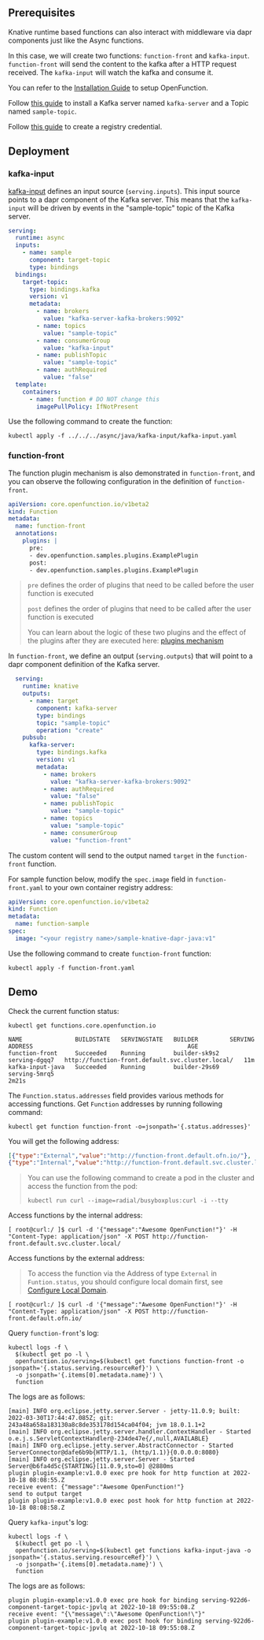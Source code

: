 ## Prerequisites

Knative runtime based functions can also interact with middleware via dapr components just like the Async functions.

In this case, we will create two functions: `function-front` and `kafka-input`. `function-front` will send the content 
to the kafka after a HTTP request received. The `kafka-input` will watch the kafka and consume it.

You can refer to the [Installation Guide](https://openfunction.dev/docs/getting-started/installation/) to setup OpenFunction.

Follow [this guide](https://openfunction.dev/docs/getting-started/quickstarts/prerequisites/#kafka) to install a Kafka server named `kafka-server` and a Topic named `sample-topic`.

Follow [this guide](https://openfunction.dev/docs/getting-started/quickstarts/prerequisites/#registry-credential) to create a registry credential.

## Deployment

### kafka-input

[kafka-input](kafka-input.yaml) defines an input source (`serving.inputs`). This input source points to a dapr component of the Kafka server. This means that the `kafka-input` will be driven by events in the "sample-topic" topic of the Kafka server.

  ```yaml
  serving:
    runtime: async
    inputs:
      - name: sample
        component: target-topic
        type: bindings
    bindings:
      target-topic:
        type: bindings.kafka
        version: v1
        metadata:
          - name: brokers
            value: "kafka-server-kafka-brokers:9092"
          - name: topics
            value: "sample-topic"
          - name: consumerGroup
            value: "kafka-input"
          - name: publishTopic
            value: "sample-topic"
          - name: authRequired
            value: "false"
    template:
      containers:
        - name: function # DO NOT change this
          imagePullPolicy: IfNotPresent 
  ```

Use the following command to create the function:

  ```shell
  kubectl apply -f ../../../async/java/kafka-input/kafka-input.yaml
  ```

### function-front

The function plugin mechanism is also demonstrated in `function-front`, and you can observe the following configuration in the definition of `function-front`.

  ```yaml
  apiVersion: core.openfunction.io/v1beta2
  kind: Function
  metadata:
    name: function-front
    annotations:
      plugins: |
        pre:
        - dev.openfunction.samples.plugins.ExamplePlugin
        post:
        - dev.openfunction.samples.plugins.ExamplePlugin
  ```
  >
  > `pre` defines the order of plugins that need to be called before the user function is executed
  >
  > `post` defines the order of plugins that need to be called after the user function is executed
  >
  > You can learn about the logic of these two plugins and the effect of the plugins after they are executed here: [plugins mechanism](../../../../functions-framework/README.md#plugin-mechanism)
  >

In `function-front`, we define an output (`serving.outputs`) that will point to a dapr component definition of the Kafka server.

  ```yaml
    serving:
      runtime: knative
      outputs:
        - name: target
          component: kafka-server
          type: bindings
          topic: "sample-topic"
          operation: "create"
      pubsub:
        kafka-server:
          type: bindings.kafka
          version: v1
          metadata:
            - name: brokers
              value: "kafka-server-kafka-brokers:9092"
            - name: authRequired
              value: "false"
            - name: publishTopic
              value: "sample-topic"
            - name: topics
              value: "sample-topic"
            - name: consumerGroup
              value: "function-front"
  ```

The custom content will send to the output named `target` in the `function-front` function.

For sample function below, modify the ``spec.image`` field in ``function-front.yaml`` to your own container registry address:

  ```yaml
  apiVersion: core.openfunction.io/v1beta2
  kind: Function
  metadata:
    name: function-sample
  spec:
    image: "<your registry name>/sample-knative-dapr-java:v1"
  ```

Use the following command to create `function-front` function:

  ```shell
  kubectl apply -f function-front.yaml
  ```

## Demo

Check the current function status:

  ```shell
  kubectl get functions.core.openfunction.io
  
  NAME               BUILDSTATE   SERVINGSTATE   BUILDER         SERVING         ADDRESS                                            AGE
  function-front     Succeeded    Running        builder-sk9s2   serving-dgqq7   http://function-front.default.svc.cluster.local/   11m
  kafka-input-java   Succeeded    Running        builder-29s69   serving-5mrq5                                                            2m21s
  ```

The `Function.status.addresses` field provides various methods for accessing functions.
Get `Function` addresses by running following command:

  ```shell
  kubectl get function function-front -o=jsonpath='{.status.addresses}'
  ```

You will get the following address:

  ```json
  [{"type":"External","value":"http://function-front.default.ofn.io/"},
  {"type":"Internal","value":"http://function-front.default.svc.cluster.local/"}]
  ```

> You can use the following command to create a pod in the cluster and access the function from the pod:
>
> ```shell
  > kubectl run curl --image=radial/busyboxplus:curl -i --tty
  > ```

Access functions by the internal address:

  ```shell
  [ root@curl:/ ]$ curl -d '{"message":"Awesome OpenFunction!"}' -H "Content-Type: application/json" -X POST http://function-front.default.svc.cluster.local/
  ```

Access functions by the external address:
  > To access the function via the Address of type `External` in `Funtion.status`, you should configure local domain first, see [Configure Local Domain](https://openfunction.dev/docs/operations/networking/local-domain/).

  ```shell
  [ root@curl:/ ]$ curl -d '{"message":"Awesome OpenFunction!"}' -H "Content-Type: application/json" -X POST http://function-front.default.ofn.io/
  ```

Query `function-front`'s log:

  ```shell
  kubectl logs -f \
    $(kubectl get po -l \
    openfunction.io/serving=$(kubectl get functions function-front -o jsonpath='{.status.serving.resourceRef}') \
    -o jsonpath='{.items[0].metadata.name}') \
    function
  ```

The logs are as follows:
  
  ```shell
  [main] INFO org.eclipse.jetty.server.Server - jetty-11.0.9; built: 2022-03-30T17:44:47.085Z; git: 243a48a658a183130a8c8de353178d154ca04f04; jvm 18.0.1.1+2
  [main] INFO org.eclipse.jetty.server.handler.ContextHandler - Started o.e.j.s.ServletContextHandler@-234de47e{/,null,AVAILABLE}
  [main] INFO org.eclipse.jetty.server.AbstractConnector - Started ServerConnector@dafe6b9b{HTTP/1.1, (http/1.1)}{0.0.0.0:8080}
  [main] INFO org.eclipse.jetty.server.Server - Started Server@b6fa4d5c{STARTING}[11.0.9,sto=0] @2880ms
  plugin plugin-example:v1.0.0 exec pre hook for http function at 2022-10-18 08:08:55.Z
  receive event: {"message":"Awesome OpenFunction!"}
  send to output target
  plugin plugin-example:v1.0.0 exec post hook for http function at 2022-10-18 08:08:58.Z
  ```

Query `kafka-input`'s log:
  
  ```shell
  kubectl logs -f \
    $(kubectl get po -l \
    openfunction.io/serving=$(kubectl get functions kafka-input-java -o jsonpath='{.status.serving.resourceRef}') \
    -o jsonpath='{.items[0].metadata.name}') \
    function
  ```

The logs are as follows:
  
  ```shell
  plugin plugin-example:v1.0.0 exec pre hook for binding serving-922d6-component-target-topic-jpvlq at 2022-10-18 09:55:08.Z
  receive event: "{\"message\":\"Awesome OpenFunction!\"}"
  plugin plugin-example:v1.0.0 exec post hook for binding serving-922d6-component-target-topic-jpvlq at 2022-10-18 09:55:08.Z
  ```
